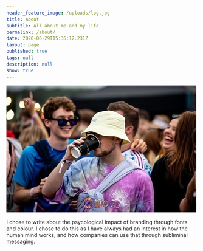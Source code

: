 ```yaml
---
header_feature_image: /uploads/log.jpg
title: About
subtitle: All about me and my life
permalink: /about/
date: 2020-06-29T15:36:12.231Z
layout: page
published: true
tags: null
description: null
show: true
---
```



![](../uploads/0698aa44-576f-43f5-be8a-0bcdd4507406.jpg)

I chose to write about the psycological impact of branding through fonts and colour. I chose to do this as I have always had an interest in how the human mind works, and how companies can use that through subliminal messaging.